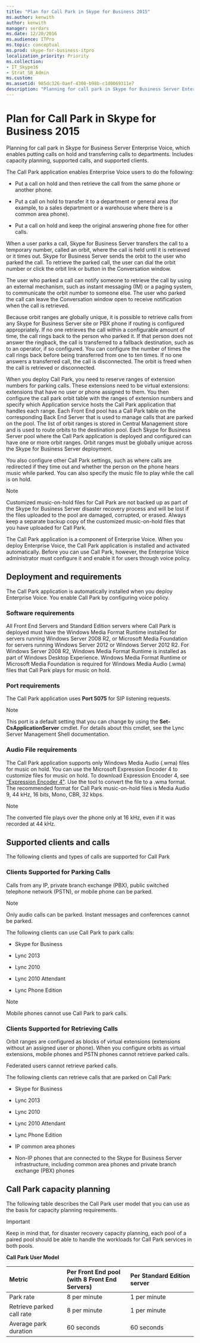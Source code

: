 ```yaml
---
title: "Plan for Call Park in Skype for Business 2015"
ms.author: kenwith
author: kenwith
manager: serdars
ms.date: 12/20/2016
ms.audience: ITPro
ms.topic: conceptual
ms.prod: skype-for-business-itpro
localization_priority: Priority
ms.collection: 
- IT_Skype16
- Strat_SB_Admin
ms.custom:
ms.assetid: 985dc326-0aef-4308-b98b-c1d0069311e7
description: "Planning for call park in Skype for Business Server Enterprise Voice, which enables putting calls on hold and transferring calls to departments. Includes capacity planning, supported calls, and supported clients."
---
```


# Plan for Call Park in Skype for Business 2015
 
Planning for call park in Skype for Business Server Enterprise Voice, which enables putting calls on hold and transferring calls to departments. Includes capacity planning, supported calls, and supported clients.
  
The Call Park application enables Enterprise Voice users to do the following:
  
- Put a call on hold and then retrieve the call from the same phone or another phone.
    
- Put a call on hold to transfer it to a department or general area (for example, to a sales department or a warehouse where there is a common area phone).
    
- Put a call on hold and keep the original answering phone free for other calls.
    
When a user parks a call, Skype for Business Server transfers the call to a temporary number, called an orbit, where the call is held until it is retrieved or it times out. Skype for Business Server sends the orbit to the user who parked the call. To retrieve the parked call, the user can dial the orbit number or click the orbit link or button in the Conversation window. 
  
The user who parked a call can notify someone to retrieve the call by using an external mechanism, such as instant messaging (IM) or a paging system, to communicate the orbit number to someone else. The user who parked the call can leave the Conversation window open to receive notification when the call is retrieved.
  
Because orbit ranges are globally unique, it is possible to retrieve calls from any Skype for Business Server site or PBX phone if routing is configured appropriately. If no one retrieves the call within a configurable amount of time, the call rings back to the person who parked it. If that person does not answer the ringback, the call is transferred to a fallback destination, such as to an operator, if so configured. You can configure the number of times the call rings back before being transferred from one to ten times. If no one answers a transferred call, the call is disconnected. The orbit is freed when the call is retrieved or disconnected.
  
When you deploy Call Park, you need to reserve ranges of extension numbers for parking calls. These extensions need to be virtual extensions: extensions that have no user or phone assigned to them. You then configure the call park orbit table with the ranges of extension numbers and specify which Application service hosts the Call Park application that handles each range. Each Front End pool has a Call Park table on the corresponding Back End Server that is used to manage calls that are parked on the pool. The list of orbit ranges is stored in Central Management store and is used to route orbits to the destination pool. Each Skype for Business Server pool where the Call Park application is deployed and configured can have one or more orbit ranges. Orbit ranges must be globally unique across the Skype for Business Server deployment. 
  
You also configure other Call Park settings, such as where calls are redirected if they time out and whether the person on the phone hears music while parked. You can also specify the music file to play while the call is on hold.
  
> [!NOTE]
> Customized music-on-hold files for Call Park are not backed up as part of the Skype for Business Server disaster recovery process and will be lost if the files uploaded to the pool are damaged, corrupted, or erased. Always keep a separate backup copy of the customized music-on-hold files that you have uploaded for Call Park. 
  
The Call Park application is a component of Enterprise Voice. When you deploy Enterprise Voice, the Call Park application is installed and activated automatically. Before you can use Call Park, however, the Enterprise Voice administrator must configure it and enable it for users through voice policy.
  
## Deployment and requirements

The Call Park application is automatically installed when you deploy Enterprise Voice. You enable Call Park by configuring voice policy.
  
### Software requirements

All Front End Servers and Standard Edition servers where Call Park is deployed must have the Windows Media Format Runtime installed for servers running Windows Server 2008 R2, or Microsoft Media Foundation for servers running Windows Server 2012 or Windows Server 2012 R2. For Windows Server 2008 R2, Windows Media Format Runtime is installed as part of Windows Desktop Experience. Windows Media Format Runtime or Microsoft Media Foundation is required for Windows Media Audio (.wma) files that Call Park plays for music on hold.
  
### Port requirements

The Call Park application uses **Port 5075**  for SIP listening requests.
    
> [!NOTE]
> This port is a default setting that you can change by using the **Set-CsApplicationServer** cmdlet. For details about this cmdlet, see the Lync Server Management Shell documentation.
  
### Audio File requirements

The Call Park application supports only Windows Media Audio (.wma) files for music on hold. You can use the Microsoft Expression Encoder 4 to customize files for music on hold. To download Expression Encoder 4, see   ["Expression Encoder 4"](https://go.microsoft.com/fwlink/p/?linkId=202843). Use the tool to convert the file to a .wma format. The recommended format for Call Park music-on-hold files is Media Audio 9, 44 kHz, 16 bits, Mono, CBR, 32 kbps.
  
> [!NOTE]
> The converted file plays over the phone only at 16 kHz, even if it was recorded at 44 kHz. 
  
## Supported clients and calls

The following clients and types of calls are supported for Call Park
  
### Clients Supported for Parking Calls

Calls from any IP, private branch exchange (PBX), public switched telephone network (PSTN), or mobile phone can be parked.
  
> [!NOTE]
> Only audio calls can be parked. Instant messages and conferences cannot be parked. 
  
The following clients can use Call Park to park calls:
  
- Skype for Business
    
- Lync 2013
    
- Lync 2010
    
- Lync 2010 Attendant
    
- Lync Phone Edition
    
> [!NOTE]
> Mobile phones cannot use Call Park to park calls. 
  
### Clients Supported for Retrieving Calls

Orbit ranges are configured as blocks of virtual extensions (extensions without an assigned user or phone). When you configure orbits as virtual extensions, mobile phones and PSTN phones cannot retrieve parked calls.
  
Federated users cannot retrieve parked calls.
  
The following clients can retrieve calls that are parked on Call Park:
  
- Skype for Business
    
- Lync 2013
    
- Lync 2010
    
- Lync 2010 Attendant
    
- Lync Phone Edition
    
- IP common area phones
    
- Non-IP phones that are connected to the Skype for Business Server infrastructure, including common area phones and private branch exchange (PBX) phones
    
## Call Park capacity planning

The following table describes the Call Park user model that you can use as the basis for capacity planning requirements.
  
> [!IMPORTANT]
> Keep in mind that, for disaster recovery capacity planning, each pool of a paired pool should be able to handle the workloads for Call Park services in both pools. 
  
**Call Park User Model**

|**Metric**|**Per Front End pool  <br/>  (with 8 Front End Servers)**|**Per Standard Edition server**|
|:-----|:-----|:-----|
|Park rate  <br/> |8 per minute  <br/> |1 per minute  <br/> |
|Retrieve parked call rate  <br/> |8 per minute  <br/> |1 per minute  <br/> |
|Average park duration  <br/> |60 seconds  <br/> |60 seconds  <br/> |
   

